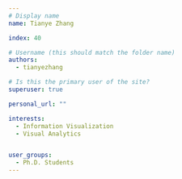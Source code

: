 ```yaml
---
# Display name
name: Tianye Zhang

index: 40

# Username (this should match the folder name)
authors:
  - tianyezhang

# Is this the primary user of the site?
superuser: true

personal_url: ""

interests:
  - Information Visualization
  - Visual Analytics


user_groups:
  - Ph.D. Students
---
```

